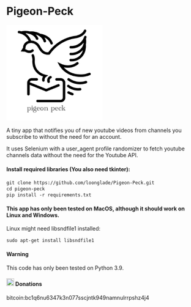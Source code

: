 # Pigeon-Peck

<img src="https://github.com/loonglade/Pigeon-Peck/blob/main/assets/images/logo.png" height="250">

A tiny app that notifies you of new youtube videos from channels you subscribe to without the need for an account.

It uses Selenium with a user_agent profile randomizer to fetch youtube channels data without the need for the Youtube API.

#### Install required libraries (You also need tkinter):

    git clone https://github.com/loonglade/Pigeon-Peck.git
    cd pigeon-peck
    pip install -r requirements.txt

#### This app has only been tested on MacOS, although it should work on Linux and Windows.
Linux might need libsndfile1 installed:
    
    sudo apt-get install libsndfile1

#### Warning
This code has only been tested on Python 3.9.

#### <img src="https://www.file-extensions.org/imgs/app-icon/128/10409/bitcoin-core-icon.png" width="20" height="20"> Donations </img>
bitcoin:bc1q6nu6347k3n077sscjntk949namnulrrpshz4j4
